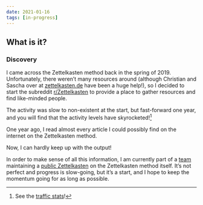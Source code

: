 ```yaml
---
date: 2021-01-16
tags: [in-progress]
---
```

## What is it?

### Discovery
I came across the Zettelkasten method back in the spring of 2019. Unfortunately, there weren’t many resources around (although Christian and Sascha over at [zettelkasten.de](https://zettelkasten.de/) have been a huge help!), so I decided to start the subreddit [r/Zettelkasten](https://www.reddit.com/r/Zettelkasten/) to provide a place to gather resources and find like-minded people. 

The activity was slow to non-existent at the start, but fast-forward one year, and you will find that the activity levels have skyrocketed![^1] 

One year ago, I read almost every article I could possibly find on the internet on the Zettelkasten method.

Now, I can hardly keep up with the output!

In order to make sense of all this information, I am currently part of a [team](https://github.com/Kuratoro) maintaining a [public Zettelkasten](https://zk.zettel.page/) on the Zettelkasten method itself. It’s not perfect and progress is slow-going, but it’s a start, and I hope to keep the momentum going for as long as possible.

[^1]: See the [traffic stats](https://www.reddit.com/r/Zettelkasten/comments/gj3eph/subreddit_traffic_stats_for_curious_people/)!
